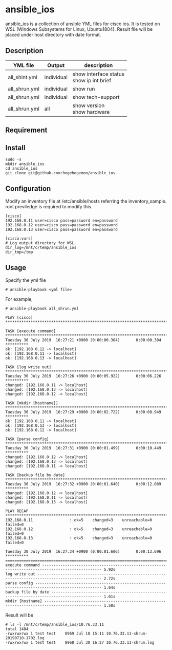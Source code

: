 ansible_ios
====

ansible_ios is a collection of ansible YML files for cisco ios. It is tested on WSL (Windows Subsystems for Linux, Ubuntu1804). Result file will be placed under host directory with date format.

## Description

| YML file      | Output     | description    |
----------------|------------|-----------------
| all_shint.yml | individual | show interface status<br>show ip int brief | 
| all_shrun.yml | individual | show run |
| all_shrun.yml | individual | show tech-support |
| all_shrun.yml | all        | show version<br>show hardware |

## Requirement

## Install
    sudo -s
    mkdir ansible_ios
    cd ansible_ios
    git clone git@github.com:hogehogemon/ansible_ios
    
## Configuration
Modify an inventory file at /etc/ansible/hosts referring the inventory_sample. root previledge is required to modify this.

    [cisco]
    192.168.0.11 user=cisco pass=password en=password
    192.168.0.12 user=cisco pass=password en=password
    192.168.0.13 user=cisco pass=password en=password

    [cisco:vars]
    # Log output directory for WSL.
    dir_log=/mnt/c/temp/ansible_ios
    dir_tmp=/tmp
    
## Usage
Specify the yml file
    
    # ansible-playbook <yml file>
    
For example,    
    
    # ansible-playbook all_shrun.yml
   
    PLAY [cisco] **********************************************************************************************************
    
    TASK [execute command] ************************************************************************************************
    Tuesday 30 July 2019  16:27:21 +0900 (0:00:00.304)       0:00:00.304 **********
    ok: [192.168.0.12 -> localhost]
    ok: [192.168.0.11 -> localhost]
    ok: [192.168.0.13 -> localhost]
    
    TASK [log write out] **************************************************************************************************
    Tuesday 30 July 2019  16:27:26 +0900 (0:00:05.922)       0:00:06.226 **********
    changed: [192.168.0.11 -> localhost]
    changed: [192.168.0.13 -> localhost]
    changed: [192.168.0.12 -> localhost]
    
    TASK [mkdir [hostname]] ***********************************************************************************************
    Tuesday 30 July 2019  16:27:29 +0900 (0:00:02.722)       0:00:08.949 **********
    ok: [192.168.0.11 -> localhost]
    ok: [192.168.0.13 -> localhost]
    ok: [192.168.0.12 -> localhost]
    
    TASK [parse config] ***************************************************************************************************
    Tuesday 30 July 2019  16:27:31 +0900 (0:00:01.499)       0:00:10.449 **********
    changed: [192.168.0.12 -> localhost]
    changed: [192.168.0.13 -> localhost]
    changed: [192.168.0.11 -> localhost]
    
    TASK [backup file by date] ********************************************************************************************
    Tuesday 30 July 2019  16:27:32 +0900 (0:00:01.640)       0:00:12.089 **********
    changed: [192.168.0.12 -> localhost]
    changed: [192.168.0.11 -> localhost]
    changed: [192.168.0.13 -> localhost]
    
    PLAY RECAP ************************************************************************************************************
    192.168.0.11                : ok=5    changed=3    unreachable=0    failed=0
    192.168.0.12                : ok=5    changed=3    unreachable=0    failed=0
    192.168.0.13                : ok=5    changed=3    unreachable=0    failed=0
    
    Tuesday 30 July 2019  16:27:34 +0900 (0:00:01.606)       0:00:13.696 **********
    ===============================================================================
    execute command ------------------------------------------------------------------------------------------------ 5.92s
    log write out -------------------------------------------------------------------------------------------------- 2.72s
    parse config --------------------------------------------------------------------------------------------------- 1.64s
    backup file by date -------------------------------------------------------------------------------------------- 1.61s
    mkdir [hostname] ----------------------------------------------------------------------------------------------- 1.50s
    
Result will be 

    # ls -l /mnt/c/temp/ansible_ios/10.76.33.11
    total 1404
    -rwxrwxrwx 1 test test    8969 Jul 18 15:11 10.76.33.11-shrun-20190710-1702.log
    -rwxrwxrwx 1 test test    8968 Jul 30 16:27 10.76.33.11-shrun.log
